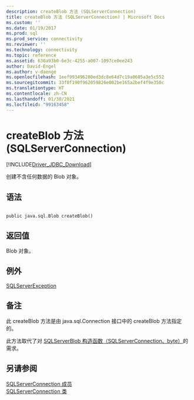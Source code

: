 ```yaml
---
description: createBlob 方法 (SQLServerConnection)
title: createBlob 方法 (SQLServerConnection) | Microsoft Docs
ms.custom: ''
ms.date: 01/19/2017
ms.prod: sql
ms.prod_service: connectivity
ms.reviewer: ''
ms.technology: connectivity
ms.topic: reference
ms.assetid: 630a93b0-6e3c-4255-a007-1097ce0ee243
author: David-Engel
ms.author: v-daenge
ms.openlocfilehash: 1eef993496280ed3dc8e64d7c19a0605a3e5c552
ms.sourcegitcommit: 33f0f190f962059826e002be165a2bef4f9e350c
ms.translationtype: HT
ms.contentlocale: zh-CN
ms.lasthandoff: 01/30/2021
ms.locfileid: "99163458"
---
```

# <a name="createblob-method-sqlserverconnection"></a>createBlob 方法 (SQLServerConnection)
[!INCLUDE[Driver_JDBC_Download](../../../includes/driver_jdbc_download.md)]

  创建不含任何数据的 Blob 对象。  
  
## <a name="syntax"></a>语法  
  
```  
  
public java.sql.Blob createBlob()  
```  
  
## <a name="return-value"></a>返回值  
 Blob 对象。  
  
## <a name="exceptions"></a>例外  
 [SQLServerException](../../../connect/jdbc/reference/sqlserverexception-class.md)  
  
## <a name="remarks"></a>备注  
 此 createBlob 方法是由 java.sql.Connection 接口中的 createBlob 方法指定的。  
  
 此方法取代了对 [SQLServerBlob 构造函数（SQLServerConnection、byte）](../../../connect/jdbc/reference/sqlserverblob-constructor-sqlserverconnection-byte.md)的需求。  
  
## <a name="see-also"></a>另请参阅  
 [SQLServerConnection 成员](../../../connect/jdbc/reference/sqlserverconnection-members.md)   
 [SQLServerConnection 类](../../../connect/jdbc/reference/sqlserverconnection-class.md)  
  
  
